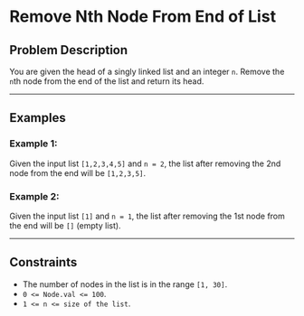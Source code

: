 # Remove Nth Node From End of List

## Problem Description

You are given the head of a singly linked list and an integer `n`. Remove the `n`th node from the end of the list and return its head.

---

## Examples

### Example 1:
Given the input list `[1,2,3,4,5]` and `n = 2`, the list after removing the 2nd node from the end will be `[1,2,3,5]`.

### Example 2:
Given the input list `[1]` and `n = 1`, the list after removing the 1st node from the end will be `[]` (empty list).

---

## Constraints

- The number of nodes in the list is in the range `[1, 30]`.
- `0 <= Node.val <= 100`.
- `1 <= n <= size of the list`.
